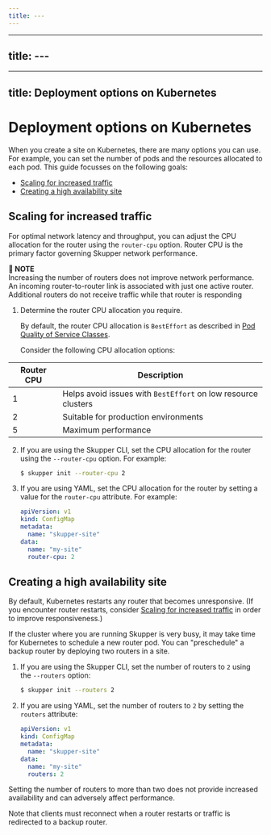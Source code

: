 ```yaml
---
title: ---
---
```

---
title: ---
---
---
title: Deployment options on Kubernetes
---
# Deployment options on Kubernetes

When you create a site on Kubernetes, there are many options you can use.  For example, you can set the number of pods and the resources allocated to each pod.
This guide focusses on the following goals:

* [Scaling for increased traffic](#scaling-for-increased-traffic)
* [Creating a high availability site](#creating-a-high-availability-site)

## Scaling for increased traffic

For optimal network latency and throughput, you can adjust the CPU allocation for the router using the `router-cpu` option.
Router CPU is the primary factor governing Skupper network performance.

**📌 NOTE**\
Increasing the number of routers does not improve network performance.  An incoming router-to-router link is associated with just one active router.  Additional routers do not receive traffic while that router is responding

1. Determine the router CPU allocation you require.

   By default, the router CPU allocation is `BestEffort` as described in [Pod Quality of Service Classes](https://kubernetes.io/docs/concepts/workloads/pods/pod-qos/#besteffort).

   Consider the following CPU allocation options:

| Router CPU | Description |
| --- | --- |
| 1 | Helps avoid issues with `BestEffort` on low resource clusters |
| 2 | Suitable for production environments |
| 5 | Maximum performance |
2. If you are using the Skupper CLI, set the CPU allocation for the router using the `--router-cpu` option.  For example:

   ```bash
   $ skupper init --router-cpu 2
   ```
3. If you are using YAML, set the CPU allocation for the router by setting a value for the `router-cpu` attribute.  For example:

   ```YAML
   apiVersion: v1
   kind: ConfigMap
   metadata:
     name: "skupper-site"
   data:
     name: "my-site"
     router-cpu: 2
   ```

## Creating a high availability site

By default, Kubernetes restarts any router that becomes unresponsive.
(If you encounter router restarts, consider [Scaling for increased traffic](#scaling-for-increased-traffic) in order to improve responsiveness.)

If the cluster where you are running Skupper is very busy, it may take time for Kubernetes to schedule a new router pod.  You can "preschedule" a backup router by deploying two routers in a site.

1. If you are using the Skupper CLI, set the number of routers to `2` using the `--routers` option:

   ```bash
   $ skupper init --routers 2
   ```
2. If you are using YAML, set the number of routers to `2` by setting the `routers` attribute:

   ```YAML
   apiVersion: v1
   kind: ConfigMap
   metadata:
     name: "skupper-site"
   data:
     name: "my-site"
     routers: 2
   ```

Setting the number of routers to more than two does not provide increased availability and can adversely affect performance.

Note that clients must reconnect when a router restarts or traffic is
redirected to a backup router.

